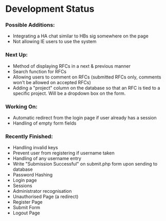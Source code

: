 Development Status
==================

### Possible Additions:

* Integrating a HA chat similar to HBs sig somewhere on the page
* Not allowing IE users to use the system

### Next Up:
* Method of displaying RFCs in a next & previous manner
* Search function for RFCs
* Allowing users to comment on RFCs (submitted RFCs only, comments won't be allowed on accepted RFCs)
* Adding a "project" column on the database so that an RFC is tied to a specific project. Will be a dropdown box on the form.

### Working On:
* Automatic redirect from the login page if user already has a session
* Handling of empty form fields

### Recently Finished:
* Handling invalid keys
* Prevent user from registering if username taken
* Handling of any username entry
* Write "Submission Successful" on submit.php form upon sending to database
* Password Hashing
* Login page
* Sessions
* Administrator recognisation
* Unauthorised Page (a redirect)
* Register Page
* Submit Form
* Logout Page